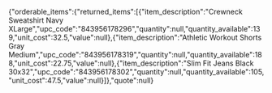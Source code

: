 {"orderable_items":{"returned_items":[{"item_description":"Crewneck Sweatshirt Navy XLarge","upc_code":"843956178296","quantity":null,"quantity_available":139,"unit_cost":32.5,"value":null},{"item_description":"Athletic Workout Shorts Gray Medium","upc_code":"843956178319","quantity":null,"quantity_available":188,"unit_cost":22.75,"value":null},{"item_description":"Slim Fit Jeans Black 30x32","upc_code":"843956178302","quantity":null,"quantity_available":105,"unit_cost":47.5,"value":null}]},"quote":null}